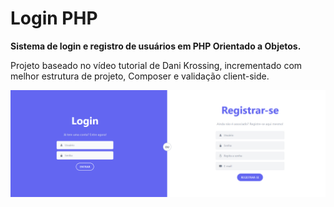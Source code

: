 
# Login PHP

**Sistema de login e registro de usuários em PHP Orientado a Objetos.**

Projeto baseado no vídeo tutorial de Dani Krossing, incrementado com melhor estrutura de projeto, Composer e validação client-side.

![Página principal da aplicação](doc_img.png)
